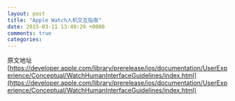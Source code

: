 ```yaml
---
layout: post
title: "Apple Watch人机交互指南"
date: 2015-03-11 13:49:29 +0800
comments: true
categories: 
---
```


原文地址[https://developer.apple.com/library/prerelease/ios/documentation/UserExperience/Conceptual/WatchHumanInterfaceGuidelines/index.html](https://developer.apple.com/library/prerelease/ios/documentation/UserExperience/Conceptual/WatchHumanInterfaceGuidelines/index.html)